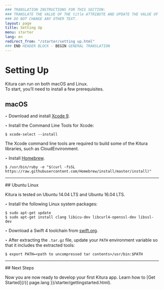 ```yaml
---
### TRANSLATION INSTRUCTIONS FOR THIS SECTION:
### TRANSLATE THE VALUE OF THE title ATTRIBUTE AND UPDATE THE VALUE OF THE lang ATTRIBUTE.
### DO NOT CHANGE ANY OTHER TEXT.
layout: page
title: Setting Up
menu: starter
lang: en
redirect_from: "/starter/setting up.html"
### END HEADER BLOCK - BEGIN GENERAL TRANSLATION
---
```

[info]: ../../assets/info-blue.png
[tip]: ../../assets/lightbulb-yellow.png
[warning]: ../../assets/warning-red.png

<div class="titleBlock">
	<h1>Setting Up</h1>
	<p>Kitura can run on both macOS and Linux.
	<br>
	To start, you’ll need to install a few prerequisites.</p>
</div>

## macOS

<span class="arrow">&#8227;</span> Download and install [Xcode 9](https://developer.apple.com/download/).

<span class="arrow">&#8227;</span> Install the Command Line Tools for Xcode:

```
$ xcode-select --install
```

The Xcode command line tools are required to build some of the Kitura libraries, such as CloudEnvironment.

<span class="arrow">&#8227;</span> Install [Homebrew](https://brew.sh).

```
$ /usr/bin/ruby -e "$(curl -fsSL https://raw.githubusercontent.com/Homebrew/install/master/install)"
```


<hr>
## Ubuntu Linux

Kitura is tested on Ubuntu 14.04 LTS and Ubuntu 16.04 LTS.

<span class="arrow">&#8227;</span> Install the following Linux system packages:

```
$ sudo apt-get update
$ sudo apt-get install clang libicu-dev libcurl4-openssl-dev libssl-dev
```

<span class="arrow">&#8227;</span> Download a Swift 4 toolchain from [swift.org](https://swift.org/download/).

<span class="arrow">&#8227;</span> After extracting the `.tar.gz` file, update your `PATH` environment variable so that it includes the extracted tools:

```
$ export PATH=<path to uncompressed tar contents>/usr/bin:$PATH
```

<hr>
## Next Steps

Now you are now ready to develop your first Kitura app. Learn how to [Get Started](/{{ page.lang }}/starter/gettingstarted.html).
